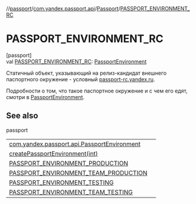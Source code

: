 //[passport](../../../index.md)/[com.yandex.passport.api](../index.md)/[Passport](index.md)/[PASSPORT_ENVIRONMENT_RC](-p-a-s-s-p-o-r-t_-e-n-v-i-r-o-n-m-e-n-t_-r-c.md)

# PASSPORT_ENVIRONMENT_RC

[passport]\
val [PASSPORT_ENVIRONMENT_RC](-p-a-s-s-p-o-r-t_-e-n-v-i-r-o-n-m-e-n-t_-r-c.md): [PassportEnvironment](../-passport-environment/index.md)

 Статичный объект, указывающий на релиз-кандидат внешнего паспортного окружение - условный [passport-rc.yandex.ru](https://passport-rc.yandex.ru). 

 Подробности о том, что такое паспортное окружение и с чем его едят, смотри в [PassportEnvironment](../-passport-environment/index.md). 

## See also

passport

| | |
|---|---|
| [com.yandex.passport.api.PassportEnvironment](../-passport-environment/index.md) |  |
| [createPassportEnvironment(int)](create-passport-environment.md) |  |
| [PASSPORT_ENVIRONMENT_PRODUCTION](-p-a-s-s-p-o-r-t_-e-n-v-i-r-o-n-m-e-n-t_-p-r-o-d-u-c-t-i-o-n.md) |  |
| [PASSPORT_ENVIRONMENT_TEAM_PRODUCTION](-p-a-s-s-p-o-r-t_-e-n-v-i-r-o-n-m-e-n-t_-t-e-a-m_-p-r-o-d-u-c-t-i-o-n.md) |  |
| [PASSPORT_ENVIRONMENT_TESTING](-p-a-s-s-p-o-r-t_-e-n-v-i-r-o-n-m-e-n-t_-t-e-s-t-i-n-g.md) |  |
| [PASSPORT_ENVIRONMENT_TEAM_TESTING](-p-a-s-s-p-o-r-t_-e-n-v-i-r-o-n-m-e-n-t_-t-e-a-m_-t-e-s-t-i-n-g.md) |  |
